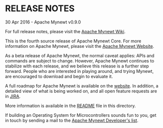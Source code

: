 # RELEASE NOTES

30 Apr 2016 - Apache Mynewt v0.9.0

For full release notes, please visit the
[Apache Mynewt Wiki](https://cwiki.apache.org/confluence/display/MYNEWT/Release+Notes).

This is the fourth source release of Apache Mynewt Core.  For more
information on Apache Mynewt, please visit the
[Apache Mynewt Website](https://mynewt.apache.org/).

As a beta release of Apache Mynewt, the normal caveat applies: APIs and
commands are subject to change.  However, Apache Mynewt continues to stabilize
with each release, and we believe this release is a further step forward.
People who are interested in playing around, and trying Mynewt, are encouraged
to download and begin to evaluate it.

A full roadmap for Apache Mynewt is available on the [website](http://mynewt.apache.org/about/).
In addition, a detailed view of what is being worked on, and all open feature
requests are in
[JIRA](https://issues.apache.org/jira/browse/MYNEWT/?selectedTab=com.atlassian.jira.jira-projects-plugin:roadmap-panel).

More information is available in the [README](/README.md) file in this directory.

If building an Operating System for Microcontrollers sounds fun to you, get in
touch by sending a mail to the [Apache Mynewt Developer's
list](mailto:dev@mynewt.incubator.apache.org).
